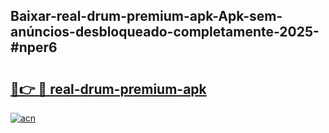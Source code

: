 ## Baixar-real-drum-premium-apk-Apk-sem-anúncios-desbloqueado-completamente-2025-#nper6

# <h2><a href="https://ainizakaria.my?title=real-drum-premium-apk&ref=20M">🔗👉 🔴 real-drum-premium-apk</a></h2>

[![acn](https://github.com/user-attachments/assets/0f9c940e-d8b0-45ae-aac7-cd30a18b3e1c)](https://ainizakaria.my?title=real-drum-premium-apk&ref=20M)

